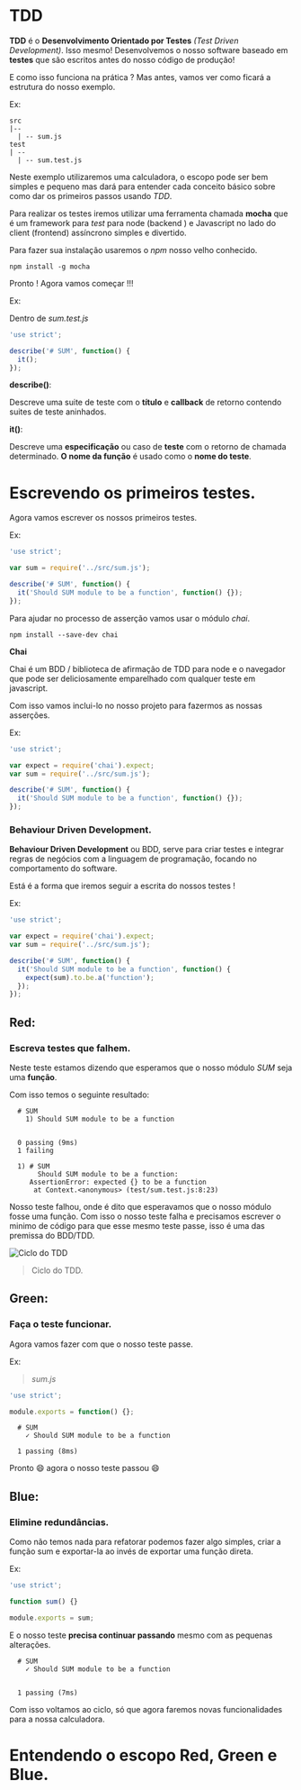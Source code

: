 # TDD

**TDD** é o **Desenvolvimento Orientado por Testes** _(Test Driven Development)_. Isso mesmo! Desenvolvemos o nosso software baseado em **testes** que são escritos antes do nosso código de produção!

E como isso funciona na prática ? Mas antes, vamos ver como ficará a estrutura do nosso exemplo.

Ex:

```
src
|--
  | -- sum.js
test
| --
  | -- sum.test.js
```

Neste exemplo utilizaremos uma calculadora, o escopo pode ser bem simples e pequeno mas dará para entender cada conceito básico sobre como dar os primeiros passos usando _TDD_.

Para realizar os testes iremos utilizar uma ferramenta chamada **mocha** que é um framework para _test_ para node (backend ) e Javascript no lado do client (frontend) assíncrono simples e divertido.

Para fazer sua instalação usaremos o _npm_ nosso velho conhecido.

```
npm install -g mocha
```

Pronto ! Agora vamos começar !!!

Ex:

Dentro de _sum.test.js_

```js
'use strict';

describe('# SUM', function() {
  it();
});
```

**describe()**:

Descreve uma suite de teste com o **título** e **callback** de retorno contendo suites de teste aninhados.

**it()**:

Descreve uma **especificação** ou caso de **teste** com o retorno de chamada determinado. **O nome da função** é usado como o **nome do teste**.

# Escrevendo os primeiros testes.

Agora vamos escrever os nossos primeiros testes.

Ex:

```js
'use strict';

var sum = require('../src/sum.js');

describe('# SUM', function() {
  it('Should SUM module to be a function', function() {});
});
```

Para ajudar no processo de asserção vamos usar o módulo _chai_.

```
npm install --save-dev chai
```

**Chai**

Chai é um BDD / biblioteca de afirmação de TDD para node e o navegador que pode ser deliciosamente emparelhado com qualquer teste em javascript.

Com isso vamos inclui-lo no nosso projeto para fazermos as nossas asserções.

Ex:

```js
'use strict';

var expect = require('chai').expect;
var sum = require('../src/sum.js');

describe('# SUM', function() {
  it('Should SUM module to be a function', function() {});
});
```

### Behaviour Driven Development.

**Behaviour Driven Development** ou BDD, serve para criar testes e integrar regras de negócios com a linguagem de programação, focando no comportamento do software.

Está é a forma que iremos seguir a escrita do nossos testes !

Ex:

```js
'use strict';

var expect = require('chai').expect;
var sum = require('../src/sum.js');

describe('# SUM', function() {
  it('Should SUM module to be a function', function() {
    expect(sum).to.be.a('function');
  });
});
```

## Red:

### Escreva testes que falhem.

Neste teste estamos dizendo que esperamos que o nosso módulo _SUM_ seja uma **função**.

Com isso temos o seguinte resultado:

```
  # SUM
    1) Should SUM module to be a function


  0 passing (9ms)
  1 failing

  1) # SUM
       Should SUM module to be a function:
     AssertionError: expected {} to be a function
      at Context.<anonymous> (test/sum.test.js:8:23)
```

Nosso teste falhou, onde é dito que esperavamos que o nosso módulo fosse uma função. Com isso o nosso teste falha e precisamos escrever o minimo de código para que esse mesmo teste passe, isso é uma das premissa do BDD/TDD.

![Ciclo do TDD](https://i2.wp.com/165.227.206.32/wp-content/uploads/2017/04/09-1.png?resize=1920%2C1080)

> Ciclo do TDD.

## Green:

### Faça o teste funcionar.

Agora vamos fazer com que o nosso teste passe.

Ex:

> _sum.js_

```js
'use strict';

module.exports = function() {};
```

```
  # SUM
    ✓ Should SUM module to be a function

  1 passing (8ms)
```

Pronto :smile: agora o nosso teste passou :smile:

## Blue:

### Elimine redundâncias.

Como não temos nada para refatorar podemos fazer algo simples, criar a função sum e exportar-la ao invés de exportar uma função direta.

Ex:

```js
'use strict';

function sum() {}

module.exports = sum;
```

E o nosso teste **precisa continuar passando** mesmo com as pequenas alterações.

```
  # SUM
    ✓ Should SUM module to be a function


  1 passing (7ms)
```

Com isso voltamos ao ciclo, só que agora faremos novas funcionalidades para a nossa calculadora.

# Entendendo o escopo Red, Green e Blue.
